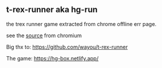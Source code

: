## t-rex-runner aka hg-run

the trex runner game extracted from chrome offline err page.

see the [source](https://cs.chromium.org/chromium/src/components/neterror/resources/offline.js?q=t-rex+package:%5Echromium$&dr=C&l=7) from chromium

Big thx to: https://github.com/wayou/t-rex-runner

The game:
https://hg-box.netlify.app/
